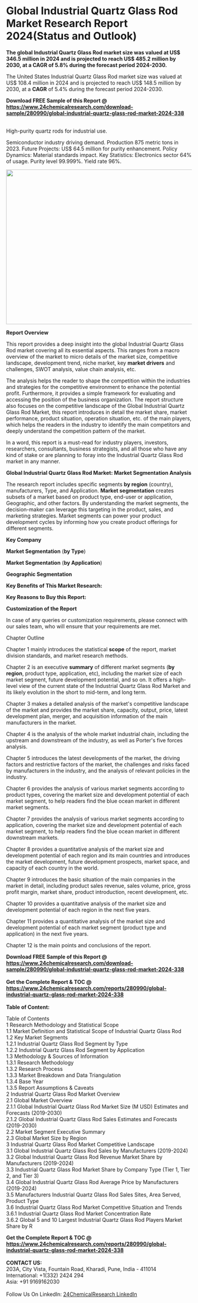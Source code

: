 <h1>Global Industrial Quartz Glass Rod Market Research Report 2024(Status and Outlook)</h1><p><strong>The global Industrial Quartz Glass Rod market size was valued at US$ 346.5 million in 2024 and is projected to reach US$ 485.2 million by 2030, at a CAGR of 5.8% during the forecast period 2024-2030.</strong></p><p>
</p><p>The United States Industrial Quartz Glass Rod market size was valued at US$ 108.4 million in 2024 and is projected to reach US$ 148.5 million by 2030, at a <strong>CAGR</strong> of 5.4% during the forecast period 2024-2030.</p><div><b>Download FREE Sample of this Report @ 
            <a href="https://www.24chemicalresearch.com/download-sample/280990/global-industrial-quartz-glass-rod-market-2024-338">
            https://www.24chemicalresearch.com/download-sample/280990/global-industrial-quartz-glass-rod-market-2024-338</a></b></div><br><p>
</p><p>High-purity quartz rods for industrial use.</p><p>
</p><p>Semiconductor industry driving demand. Production 875 metric tons in 2023. Future Projects: US$ 64.5 million for purity enhancement. Policy Dynamics: Material standards impact. Key Statistics: Electronics sector 64% of usage. Purity level 99.999%. Yield rate 96%.</p><p>
</p><p><img alt="" src="https://24chemicalresearch.com/assets/report-images/GlobalIndustrialQuartzGlassRod.png" style="height:418px; width:731px"></p><p>
</p><p><strong>Report Overview</strong></p><p>
</p><p>This report provides a deep insight into the global Industrial Quartz Glass Rod market covering all its essential aspects. This ranges from a macro overview of the market to micro details of the market size, competitive landscape, development trend, niche market, key <strong>market drivers</strong> and challenges, SWOT analysis, value chain analysis, etc.</p><p>
</p><p>The analysis helps the reader to shape the competition within the industries and strategies for the competitive environment to enhance the potential profit. Furthermore, it provides a simple framework for evaluating and accessing the position of the business organization. The report structure also focuses on the competitive landscape of the Global Industrial Quartz Glass Rod Market, this report introduces in detail the market share, market performance, product situation, operation situation, etc. of the main players, which helps the readers in the industry to identify the main competitors and deeply understand the competition pattern of the market.</p><p>
</p><p>In a word, this report is a must-read for industry players, investors, researchers, consultants, business strategists, and all those who have any kind of stake or are planning to foray into the Industrial Quartz Glass Rod market in any manner.</p><p>
</p><p><strong>Global Industrial Quartz Glass Rod Market: Market Segmentation Analysis</strong></p><p>
</p><p>The research report includes specific segments <strong>by region</strong> (country), manufacturers, Type, and Application. <strong>Market segmentation</strong> creates subsets of a market based on product type, end-user or application, Geographic, and other factors. By understanding the market segments, the decision-maker can leverage this targeting in the product, sales, and marketing strategies. Market segments can power your product development cycles by informing how you create product offerings for different segments.</p><p>
</p><p><strong>Key Company</strong></p><p>
</p><p>
</p><p><strong>Market Segmentation</strong> (<strong>by Type</strong>)</p><p>
</p><p>
</p><p><strong>Market Segmentation</strong> (<strong>by Application</strong>)</p><p>
</p><p>
</p><p><strong>Geographic Segmentation</strong></p><p>
</p><p>
</p><p><strong>Key Benefits of This Market Research:</strong></p><p>
</p><p>
</p><p><strong>Key Reasons to Buy this Report:</strong></p><p>
</p><p>
</p><p><strong>Customization of the Report</strong></p><p>
</p><p>In case of any queries or customization requirements, please connect with our sales team, who will ensure that your requirements are met.</p><p>
</p><p>Chapter Outline</p><p>
</p><p>Chapter 1 mainly introduces the statistical <strong>scope</strong> of the report, market division standards, and market research methods.</p><p>
</p><p>Chapter 2 is an executive <strong>summary</strong> of different market segments (<strong>by region</strong>, product type, application, etc), including the market size of each market segment, future development potential, and so on. It offers a high-level view of the current state of the Industrial Quartz Glass Rod Market and its likely evolution in the short to mid-term, and long term.</p><p>
</p><p>Chapter 3 makes a detailed analysis of the market's competitive landscape of the market and provides the market share, capacity, output, price, latest development plan, merger, and acquisition information of the main manufacturers in the market.</p><p>
</p><p>Chapter 4 is the analysis of the whole market industrial chain, including the upstream and downstream of the industry, as well as Porter's five forces analysis.</p><p>
</p><p>Chapter 5 introduces the latest developments of the market, the driving factors and restrictive factors of the market, the challenges and risks faced by manufacturers in the industry, and the analysis of relevant policies in the industry.</p><p>
</p><p>Chapter 6 provides the analysis of various market segments according to product types, covering the market size and development potential of each market segment, to help readers find the blue ocean market in different market segments.</p><p>
</p><p>Chapter 7 provides the analysis of various market segments according to application, covering the market size and development potential of each market segment, to help readers find the blue ocean market in different downstream markets.</p><p>
</p><p>Chapter 8 provides a quantitative analysis of the market size and development potential of each region and its main countries and introduces the market development, future development prospects, market space, and capacity of each country in the world.</p><p>
</p><p>Chapter 9 introduces the basic situation of the main companies in the market in detail, including product sales revenue, sales volume, price, gross profit margin, market share, product introduction, recent development, etc.</p><p>
</p><p>Chapter 10 provides a quantitative analysis of the market size and development potential of each region in the next five years.</p><p>
</p><p>Chapter 11 provides a quantitative analysis of the market size and development potential of each market segment (product type and application) in the next five years.</p><p>
</p><p>Chapter 12 is the main points and conclusions of the report.</p><div><b>Download FREE Sample of this Report @ 
            <a href="https://www.24chemicalresearch.com/download-sample/280990/global-industrial-quartz-glass-rod-market-2024-338">
            https://www.24chemicalresearch.com/download-sample/280990/global-industrial-quartz-glass-rod-market-2024-338</a></b></div><br><div><b>Get the Complete Report & TOC @ 
            <a href="https://www.24chemicalresearch.com/reports/280990/global-industrial-quartz-glass-rod-market-2024-338">
            https://www.24chemicalresearch.com/reports/280990/global-industrial-quartz-glass-rod-market-2024-338</a></b></div><br>
            <b>Table of Content:</b><p>Table of Contents<br />
 1 Research Methodology and Statistical Scope<br />
 1.1 Market Definition and Statistical Scope of Industrial Quartz Glass Rod<br />
 1.2 Key Market Segments<br />
 1.2.1 Industrial Quartz Glass Rod Segment by Type<br />
 1.2.2 Industrial Quartz Glass Rod Segment by Application<br />
 1.3 Methodology & Sources of Information<br />
 1.3.1 Research Methodology<br />
 1.3.2 Research Process<br />
 1.3.3 Market Breakdown and Data Triangulation<br />
 1.3.4 Base Year<br />
 1.3.5 Report Assumptions & Caveats<br />
 2 Industrial Quartz Glass Rod Market Overview<br />
 2.1 Global Market Overview<br />
 2.1.1 Global Industrial Quartz Glass Rod Market Size (M USD) Estimates and Forecasts (2019-2030)<br />
 2.1.2 Global Industrial Quartz Glass Rod Sales Estimates and Forecasts (2019-2030)<br />
 2.2 Market Segment Executive Summary<br />
 2.3 Global Market Size by Region<br />
 3 Industrial Quartz Glass Rod Market Competitive Landscape<br />
 3.1 Global Industrial Quartz Glass Rod Sales by Manufacturers (2019-2024)<br />
 3.2 Global Industrial Quartz Glass Rod Revenue Market Share by Manufacturers (2019-2024)<br />
 3.3 Industrial Quartz Glass Rod Market Share by Company Type (Tier 1, Tier 2, and Tier 3)<br />
 3.4 Global Industrial Quartz Glass Rod Average Price by Manufacturers (2019-2024)<br />
 3.5 Manufacturers Industrial Quartz Glass Rod Sales Sites, Area Served, Product Type<br />
 3.6 Industrial Quartz Glass Rod Market Competitive Situation and Trends<br />
 3.6.1 Industrial Quartz Glass Rod Market Concentration Rate<br />
 3.6.2 Global 5 and 10 Largest Industrial Quartz Glass Rod Players Market Share by R</p><div><b>Get the Complete Report & TOC @ 
            <a href="https://www.24chemicalresearch.com/reports/280990/global-industrial-quartz-glass-rod-market-2024-338">
            https://www.24chemicalresearch.com/reports/280990/global-industrial-quartz-glass-rod-market-2024-338</a></b></div><br><b>CONTACT US:</b><br>
            203A, City Vista, Fountain Road, Kharadi, Pune, India - 411014<br>
            International: +1(332) 2424 294<br>
            Asia: +91 9169162030 <br><br>
            Follow Us On LinkedIn: <a href="https://www.linkedin.com/company/24chemicalresearch/">24ChemicalResearch LinkedIn</a>